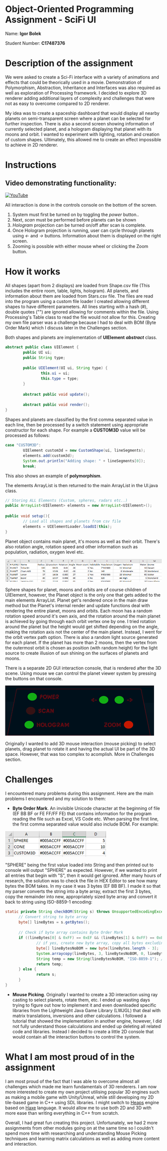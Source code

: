 # Object-Oriented Programming Assignment - SciFi UI

Name: **Igor Bolek**

Student Number: **C17487376**

# Description of the assignment
We were asked to create a Sci-Fi interface with a variety of animations and effects that could be theorically used in a movie. Demonstration of Polymorphism, Abstraction, Inheritance and Interfaces was also required as well as exploration of Processing framework. I decided to explore 3D renderer adding additional layers of complexity and challenges that were not as easy to overcome compared to 2D renderer.

My idea was to create a spaceship dashboard that would display all nearby planets on semi-transparent screen where a planet can be selected for further inspection. There is also a second screen showing information of currently selected planet, and a hologram displaying that planet with its moons and orbit. I wanted to experiment with lighting, rotation and creation of custom shapes. Ultimately, this allowed me to create an effect impossible to achieve in 2D renderer.

# Instructions
## Video demonstrating functionality:
[![YouTube](https://img.youtube.com/vi/VB5xHbBoAfs/0.jpg)](https://youtu.be/VB5xHbBoAfs)

All interaction is done in the controls console on the bottom of the screen.
1. System must first be turned on by toggling the *power* button..
2. Next, *scan* must be performed before planets can be shown
3. *Hologram* projection can be turned on/off after scan is complete.
4. Once Hologram projection is running, user can cycle through planets using *<-* and *->*  buttons. Information about them is displayed on the right screen.
5. Zooming is possible with either mouse wheel or clicking the Zoom button.


# How it works
All shapes (apart from 2 displays) are loaded from Shape.csv file (This includes the entire room, table, lights, hologram). All planets, and information about them are loaded from Stars.csv file. The files are read into the program using a custom file loader I created allowing different shapes to have different parameters. All lines starting with a hash (#), double quotes ("") are ignored allowing for comments within the file.
Using Processing's Table class to read the file would not allow for this. Creating my own file parser was a challenge because I had to deal with BOM (Byte Order Mark) which I discuss later in the Challenges section. 

Both shapes and planets are implementation of **UIElement** ***abstract*** class. 

```Java
abstract public class UIElement {
        public UI ui;
        public String type;

        public UIElement(UI ui, String type) {
                this.ui = ui;
                this.type = type;
        }

        abstract public void update();

        abstract public void render();
}
```

Shapes and planets are classified by the first comma separated value in each line, then be processed by a switch statement using appropriate constructor for each shape. For example a **CUSTOM3D** value will be processed  as follows:

```Java
case "CUSTOM3D":
        UIElement custom3d = new CustomShape(ui, lineSegments);
        elements.add(custom3d);
        System.out.println("Adding shape: " + lineSegments[0]);
        break;
```
This also shows an example of **polymorphism**.

The elements ArrayList is then returned to the main ArrayList in the UI.java class.

```Java
// Storing ALL Elements (Custom, spheres, radars etc..)
public ArrayList<UIElement> elements = new ArrayList<UIElement>();

public void setup(){
        // Load all shapes and planets from csv file
        elements = UIElementLoader.loadUI(this);
}
```

Planet object contains main planet, it's moons as well as their orbit.  There's also rotation angle, rotation speed and other information such as population, radiation, oxygen level etc.

 ![PLANETLIST](images/planets.png)

Sphere shapes for planet, moons and orbits are of course children of UIElement, however, the Planet object is the only one that gets added to the main elements ArrayList. Planet get's rendered once in the main draw method but the Planet's internal render and update functions deal with rendering the entire planet, moons and orbits. Each moon has a random rotation speed around it's own axis, and the rotation around the main planet is achieved by going through each orbit vertex one by one. I tried rotation around the planet but the height would get shifted depending on the angle, making the rotation axis not the center of the main planet. Instead, I went for the orbit vertex path option. There is also a random light source generated for each planet. If the planet has more than 2 moons, then the vertex from the outermost orbit is chosen as position (with random height) for the light source to create illusion of sun shining on the surfaces of planets and moons.

There is a separate 2D GUI interaction console, that is rendered after the 3D scene. Using mouse we can control the planet viewer system by pressing the buttons on that console.

![CONSOLE_IMAGE](images/console.png)

Originally I wanted to add 3D mouse interaction (mouse picking) to select planets, drag planet to rotate it and having the actual UI be part of the 3D space. However, that was too complex to acomplish. More in Challenges section.

# Challenges
I encountered many problems during this assignment. Here are the main problems I encountered and my solution to them:
- **Byte Order Mark**. An invisible Unicode character at the beginning of file (EF BB BF or FE FF/FF FE) that contains information for the program reading the file such as Excel, VS Code etc. When parsing the first line, the first comma separated value would also include BOM. For example: 

![BOM1](images/bom1.png)

  "SPHERE" being the first value loaded into String and then printed out to console will output "SPHERE" as expected. However, if we wanted to print all entries that begin with "S", then it would get ignored. 
  After many hours of research, the solution was to check the file in HEX Editor to see how many bytes the BOM takes. In my case it was 3 bytes (EF BB BF). I made it so that my parser converts the string into a byte array, extract the first 3 bytes, copy the remainder into new, appropriately sized byte array and convert it back to string using ISO-8859-1 encoding:
  ```Java
 static private String checkBOM(String s) throws UnsupportedEncodingException {
        // Convert string to byte array
        byte[] lineBytes = s.getBytes();

        // Check if byte array contains Byte Order Mark
        if ((lineBytes[0] & 0xFF) == 0xEF && (lineBytes[1] & 0xFF) == 0xBB && (lineBytes[2] & 0xFF) == 0xBF) {
                // if yes, create new byte array, copy all bytes excluding first 3 and convert back to String using ISO-8859-1 encoding
                byte[] lineBytesNoBOM = new byte[lineBytes.length - 3];
                System.arraycopy(lineBytes, 3, lineBytesNoBOM, 0, lineBytesNoBOM.length);
                String temp = new String(lineBytesNoBOM, "ISO-8859-1"); // 8-bit ASCII
                return temp;
        } else {
                return s;
        }
}
  ```

- **Mouse Picking**. Originally I wanted to create a 3D interaction using ray casting to select planets, rotate them, etc. I ended up wasting days trying to figure out how to implement it and even downloaded specific libraries from the Lightweight Java Game Library (LWJGL) that deal with matrix translations, inversions and other calculations. I followed a tutorial that showed the implementation in another engine, however, I did not fully understand those calculations and ended up deleting all related code and libraries. Instead I decided to create a little 2D console that would contain all the interaction buttons to control the system. 

# What I am most proud of in the assignment
I am most proud of the fact that I was able to overcome almost all challenges which made me learn fundamentals of 3D renderers. I am now more interested to create my own project utilising popular 3D engines such as making a mobile game with Unity/Unreal, while still developing my 2D tile-based game in C++ using SDL libraries. I might switch to [Heaps](https://heaps.io/) engine based on [Haxe](https://haxe.org/) language. It would allow me to use both 2D and 3D with more ease than writing everything in C++ from scratch.

Overall, I had great fun creating this project. Unfortunately, we had 2 more assignments from other modules going on at the same time so I couldn't spend more time with researching and understanding Mouse Picking techniques and learning matrix calculations as well as adding more content and interaction.
